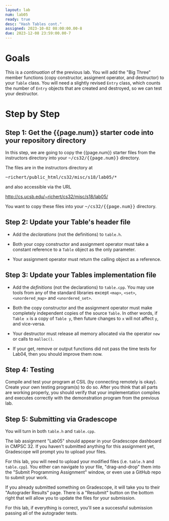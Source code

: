 ```yaml
---
layout: lab
num: lab05
ready: true
desc: "Hash Tables cont."
assigned: 2023-10-02 08:00:00.00-8
due: 2023-12-08 23:59:00.00-7
---
```


# Goals

This is a <em>continuation</em> of the previous lab. You will add the "Big Three" member functions (copy constructor, assigment operator, and destructor) to your <code>Table</code> class. You will need a slightly revised <code>Entry</code> class, which counts the number of <code>Entry</code> objects that are created and destroyed, so we can test your destructor.

# Step by Step

## Step 1: Get the {{page.num}} starter code into your repository directory 

In this step, we are going to copy the {{page.num}} starter files from the instructors directory into your <tt>~/cs32/{{page.num}}</tt> directory.

The files are in the instructors directory at 

<tt>~richert/public_html/cs32/misc/s18/lab05/*</tt>

and also accessible via the URL

<http://cs.ucsb.edu/~richert/cs32/misc/s18/lab05/>

You want to copy these files into your <tt>~/cs32/{{page.num}}</tt> directory.

## Step 2: Update your Table's header file

* Add the <em>declarations</em> (not the definitions) to `table.h`.

* Both your copy constructor and assignment  operator must take a constant reference to a <code>Table</code> object as the only parameter.
  
* Your assignment operator must return the calling object as a reference.

## Step 3: Update your Tables implementation file

* Add the <em>definitions</em> (not the declarations) to  <code>table.cpp</code>. You may use tools from any of the standard libraries except `<map>`, `<set>`, `<unordered_map>` and `<unordered_set>`.
    
* Both the copy constructor and the assignment operator must make completely independent copies of the source `Table`. In other words, if `Table x` is a copy of `Table y`, then future changes to `x` will not affect `y`, and vice-versa.
    
* Your destructor must release all memory allocated via the operator <code>new</code> or calls to `malloc()`.

* If your get, remove or output functions did not pass the time tests for Lab04, then you should improve them now.

## Step 4: Testing

Compile and test your program at CSIL (by connecting remotely is okay). Create your own testing program(s) to do so. After you think that all parts are working properly, you should verify that your implementation compiles and executes correctly with the demonstration program from the previous lab.

## Step 5: Submitting via Gradescope
  
You will turn in both `table.h` and `table.cpp`.

The lab assignment "Lab05" should appear in your Gradescope dashboard in CMPSC 32. If you haven't submitted anything for this assignment yet, Gradescope will prompt you to upload your files.

For this lab, you will need to upload your modified files (i.e. `table.h` and `table.cpp`). You either can navigate to your file, "drag-and-drop" them into the "Submit Programming Assignment" window, or even use a GitHub repo to submit your work.

If you already submitted something on Gradescope, it will take you to their "Autograder Results" page. There is a "Resubmit" button on the bottom right that will allow you to update the files for your submission.

For this lab, if everything is correct, you'll see a successful submission passing all of the autograder tests.


